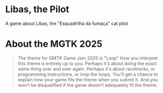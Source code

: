 # Libas, the Pilot
A game about Libas, the  "Esquadrilha da fumaça" cat pilot
# About the MGTK 2025
> The theme for GMTK Game Jam 2025 is "Loop"
How you interpret this theme is entirely up to you.
Perhaps it's about doing the exact same thing over and over again. Perhaps it's about racetracks, or programming instructions, or loop the loops.
You'll get a chance to explain how your game fits the theme when you submit it. And you won't be disqualified if the game doesn't adequately fit the theme.

